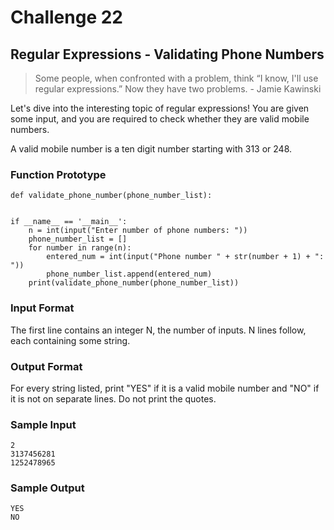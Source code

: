# Challenge 22

## Regular Expressions - Validating Phone Numbers

> Some people, when confronted with a problem, think 
“I know, I'll use regular expressions.”   Now they have two problems. - Jamie Kawinski

Let's dive into the interesting topic of regular expressions! You are given some
input, and you are required to check whether they are valid mobile numbers.

A valid mobile number is a ten digit number starting with 313 or 248.

### Function Prototype

    def validate_phone_number(phone_number_list):


    if __name__ == '__main__':
        n = int(input("Enter number of phone numbers: "))
        phone_number_list = []
        for number in range(n):
            entered_num = int(input("Phone number " + str(number + 1) + ": "))
            phone_number_list.append(entered_num)
        print(validate_phone_number(phone_number_list))
    

### Input Format

The first line contains an integer N, the number of inputs. N lines follow, each
containing some string.

### Output Format

For every string listed, print "YES" if it is a valid mobile number and "NO" if
it is not on separate lines. Do not print the quotes.

### Sample Input

    2
    3137456281
    1252478965
     
### Sample Output

    YES
    NO